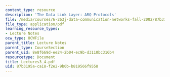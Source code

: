 ```yaml
---
content_type: resource
description: 'The Data Link Layer: ARQ Protocols'
file: /media/courses/6-263j-data-communication-networks-fall-2002/87b3195aca18f2e29b0bb819566f9558_Lectures3_4.pdf
file_type: application/pdf
learning_resource_types:
- Lecture Notes
ocw_type: OCWFile
parent_title: Lecture Notes
parent_type: CourseSection
parent_uid: 8e8f669d-ee24-2b04-ec9b-d3110bc316b4
resourcetype: Document
title: Lectures3_4.pdf
uid: 87b3195a-ca18-f2e2-9b0b-b819566f9558
---
```

